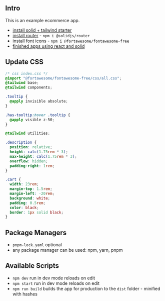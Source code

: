 ## Intro

This is an example ecommerce app.

- [install solid + tailwind starter][install-starter]
- [install router][install-router] - `npm i @solidjs/router`
- install font icons - `npm i @fortawesome/fontawesome-free`
- [finished apps using react and solid][finished-app]

[install-starter]: https://tailwindcss.com/docs/guides/solidjs
[install-router]: https://github.com/solidjs/solid-router
[finished-app]: https://github.com/jherr/react-vs-solid-fight

## Update CSS

```css
/* css index.css */
@import "@fortawesome/fontawesome-free/css/all.css";
@tailwind base;
@tailwind components;

.tooltip {
  @apply invisible absolute;
}

.has-tooltip:hover .tooltip {
  @apply visible z-50;
}

@tailwind utilities;

.description {
  position: relative;
  height: calc(1.75rem * 3);
  max-height: calc(1.75rem * 3);
  overflow: hidden;
  padding-right: 1rem;
}

.cart {
  width: 23rem;
  margin-top: 1.5rem;
  margin-left: -20rem;
  background: white;
  padding: 0.5rem;
  color: black;
  border: 1px solid black;
}
```

## Package Managers

- `pnpm-lock.yaml` optional
- any package manager can be used: npm, yarn, pnpm

## Available Scripts

- `npm dev` run in dev mode reloads on edit
- `npm start` run in dev mode reloads on edit
- `npm run build` builds the app for production to the `dist` folder - minified with hashes
